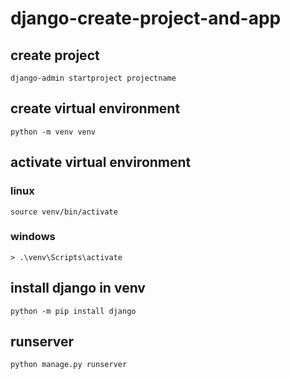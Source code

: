 # django-create-project-and-app
## create project
```
django-admin startproject projectname
```
## create virtual environment
```
python -m venv venv
```
## activate virtual environment
### linux
```
source venv/bin/activate
```
### windows
```
> .\venv\Scripts\activate
```
## install django in venv
```
python -m pip install django
```
## runserver
```
python manage.py runserver
```
